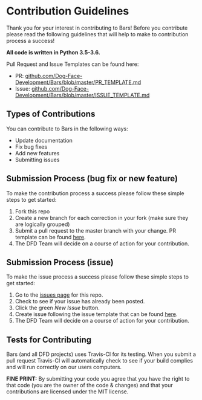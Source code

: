 # Contribution Guidelines
Thank you for your interest in contributing to Bars! Before you contribute please read the following guidelines that will help to make to contribution process a success!

**All code is written in Python 3.5-3.6.**

Pull Request and Issue Templates can be found here: 
- PR: [github.com/Dog-Face-Development/Bars/blob/master/PR_TEMPLATE.md](https://github.com/Dog-Face-Development/Bars/blob/master/PR_TEMPLATE.md)
- Issue: [github.com/Dog-Face-Development/Bars/blob/master/ISSUE_TEMPLATE.md](https://github.com/Dog-Face-Development/Bars/blob/master/ISSUE_TEMPLATE.md) 

## Types of Contributions
You can contribute to Bars in the following ways:
- Update documentation
- Fix bug fixes
- Add new features
- Submitting issues

## Submission Process (bug fix or new feature)
To make the contribution process a success please follow these simple steps to get started:
1. Fork this repo
2. Create a new branch for each correction in your fork (make sure they are logically grouped)
3. Submit a pull request to the master branch with your change. PR template can be found [here](https://github.com/Dog-Face-Development/Bars/blob/master/PR_TEMPLATE.md).
4. The DFD Team will decide on a course of action for your contribution.

## Submission Process (issue)
To make the issue process a success please follow these simple steps to get started:
1. Go to the [issues page](https://github.com/Dog-Face-Development/Bars/issues) for this repo.
2. Check to see if your issue has already been posted.
3. Click the green *New Issue* button.
4. Create issue following the issue template that can be found [here](https://github.com/Dog-Face-Development/Bars/blob/master/PR_TEMPLATE.md).
5. The DFD Team will decide on a course of action for your contribution.

## Tests for Contributing
Bars (and all DFD projects) uses Travis-CI for its testing. When you submit a pull request Travis-CI will automatically check to see if your build complies and will run correctly on our users computers.

**FINE PRINT:**
By submitting your code you agree that you have the right to that code (you are the owner of the code & changes) and that your contributions are licensed under the MIT license.




 